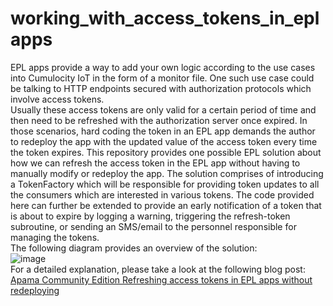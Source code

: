 # working_with_access_tokens_in_eplapps
EPL apps provide a way to add your own logic according to the use cases into Cumulocity IoT in the form of a monitor file. One such use case could be talking to HTTP endpoints secured with authorization protocols which involve access tokens.<br />
Usually these access tokens are only valid for a certain period of time and then need to be refreshed with the authorization server once expired. In those scenarios, hard coding the token in an EPL app demands the author to redeploy the app with the updated value of the access token every time the token expires. This repository provides one possible EPL solution about how we can refresh the access token in the EPL app without having to manually modify or redeploy the app. The solution comprises of introducing a TokenFactory which will be responsible for providing token updates to all the consumers which are interested in various tokens. The code provided here can further be extended to provide an early notification of a token that is about to expire by logging a warning, triggering the refresh-token subroutine, or sending an SMS/email to the personnel responsible for managing the tokens.<br />
The following diagram provides an overview of the solution: <br />
![image](https://user-images.githubusercontent.com/75059664/142973575-b6e4f2f8-5c14-4cb9-b86c-a4afb9efda39.png)
<br/>
For a detailed explanation, please take a look at the following blog post: [Apama Community Edition Refreshing access tokens in EPL apps without redeploying](https://www.apamacommunity.com/refreshing-access-tokens-in-epl-apps/)
